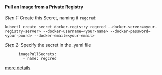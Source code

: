 #### Pull an Image from a Private Registry

*Step 1:* Create this Secret, naming it `regcred`:
```
kubectl create secret docker-registry regcred --docker-server=<your-registry-server> --docker-username=<your-name> --docker-password=<your-pword> --docker-email=<your-email>
```

*Step 2:* Specify the secret in the .yaml file
```
      imagePullSecrets:
        - name: regcred
```
[more details](https://kubernetes.io/docs/tasks/configure-pod-container/pull-image-private-registry/)

